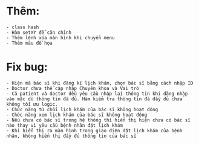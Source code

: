 # Thêm:
    - class hash
    - Hàm setXY để căn chỉnh
    - Thêm lệnh xóa màn hình khi chuyển menu
    - Thêm màu đồ họa
# Fix bug: 
    - Hiện mã bác sĩ khi đăng kí lịch khám, chọn bác sĩ bằng cách nhập ID
    - Doctor chưa thể cập nhập Chuyên khoa và Vai trò
    - Cả patient và doctor đều yêu cầu nhập lại thông tin khi đăng nhập vào mặc dù thông tin đã đủ. Hàm kiểm tra thông tin đã đầy đủ chưa không tối ưu logic.
    - Chức năng từ chối lịch khám của bác sĩ không hoạt động
    - Chức năng xem lịch khám của bác sĩ không hoạt động
    - Nếu chưa có bác sĩ trong hệ thống thì hiển thị hiện chưa có bác sĩ nào thay vì yêu cầu bệnh nhân đặt lịch khám
    - Khi hiển thị ra màn hình trong giao diện đặt lịch khám của bệnh nhân, không hiển thị đầy đủ thông tin của bác sĩ



